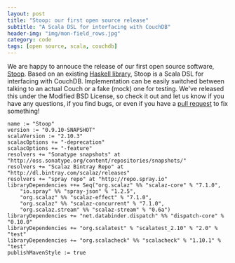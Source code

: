 ```yaml
---
layout: post
title: "Stoop: our first open source release"
subtitle: "A Scala DSL for interfacing with CouchDB"
header-img: "img/mon-field_rows.jpg"
category: code
tags: [open source, scala, couchdb]
---
```


We are happy to annouce the release of our first open source software, [Stoop](https://github.com/MonsantoCo/stoop). Based on an existing [Haskell library](http://hackage.haskell.org/package/CouchDB), Stoop is a Scala DSL for interfacing with CouchDB. Implementation can be easily switched between talking to an actual Couch or a fake (mock) one for testing. We've released this under the Modified BSD License, so check it out and let us know if you have any questions, if you find bugs, or even if you have a [pull request](https://github.com/MonsantoCo/stoop/pulls) to fix something!

    name := "Stoop"
    version := "0.9.10-SNAPSHOT"
    scalaVersion := "2.10.3"
    scalacOptions += "-deprecation"
    scalacOptions += "-feature"
    resolvers += "Sonatype snapshots" at "http://oss.sonatype.org/content/repositories/snapshots/"
    resolvers += "Scalaz Bintray Repo" at "http://dl.bintray.com/scalaz/releases"
    resolvers += "spray repo" at "http://repo.spray.io"
    libraryDependencies ++= Seq("org.scalaz" %% "scalaz-core" % "7.1.0",
        "io.spray" %% "spray-json" % "1.2.5",
        "org.scalaz" %% "scalaz-effect" % "7.1.0",
        "org.scalaz" %% "scalaz-concurrent" % "7.1.0",
        "org.scalaz.stream" %% "scalaz-stream" % "0.6a")
    libraryDependencies += "net.databinder.dispatch" %% "dispatch-core" % "0.10.0"
    libraryDependencies += "org.scalatest" % "scalatest_2.10" % "2.0" % "test"
    libraryDependencies += "org.scalacheck" %% "scalacheck" % "1.10.1" % "test"
    publishMavenStyle := true
